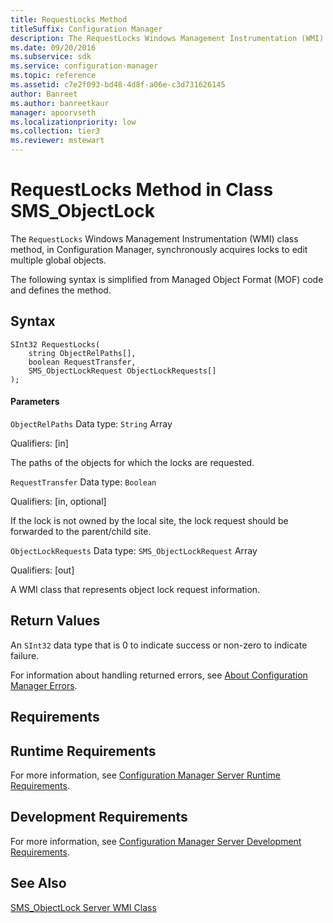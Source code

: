 ```yaml
---
title: RequestLocks Method
titleSuffix: Configuration Manager
description: The RequestLocks Windows Management Instrumentation (WMI) class method, in Configuration Manager, synchronously acquires locks to edit multiple global objects.
ms.date: 09/20/2016
ms.subservice: sdk
ms.service: configuration-manager
ms.topic: reference
ms.assetid: c7e2f093-bd48-4d8f-a06e-c3d731626145
author: Banreet
ms.author: banreetkaur
manager: apoorvseth
ms.localizationpriority: low
ms.collection: tier3
ms.reviewer: mstewart
---
```

# RequestLocks Method in Class SMS_ObjectLock
The `RequestLocks` Windows Management Instrumentation (WMI) class method, in Configuration Manager, synchronously acquires locks to edit multiple global objects.

 The following syntax is simplified from Managed Object Format (MOF) code and defines the method.

## Syntax

```
SInt32 RequestLocks(
    string ObjectRelPaths[],
    boolean RequestTransfer,
    SMS_ObjectLockRequest ObjectLockRequests[]
);
```

#### Parameters
 `ObjectRelPaths`
 Data type: `String` Array

 Qualifiers: [in]

 The paths of the objects for which the locks are requested.

 `RequestTransfer`
 Data type: `Boolean`

 Qualifiers: [in, optional]

 If the lock is not owned by the local site, the lock request should be forwarded to the parent/child site.

 `ObjectLockRequests`
 Data type: `SMS_ObjectLockRequest` Array

 Qualifiers: [out]

 A WMI class that represents object lock request information.

## Return Values
 An `SInt32` data type that is 0 to indicate success or non-zero to indicate failure.

 For information about handling returned errors, see [About Configuration Manager Errors](../../../develop/core/understand/about-configuration-manager-errors.md).

## Requirements

## Runtime Requirements
 For more information, see [Configuration Manager Server Runtime Requirements](../../../develop/core/reqs/server-runtime-requirements.md).

## Development Requirements
 For more information, see [Configuration Manager Server Development Requirements](../../../develop/core/reqs/server-development-requirements.md).

## See Also
 [SMS_ObjectLock Server WMI Class](../../../develop/reference/misc/sms_objectlock-server-wmi-class.md)
